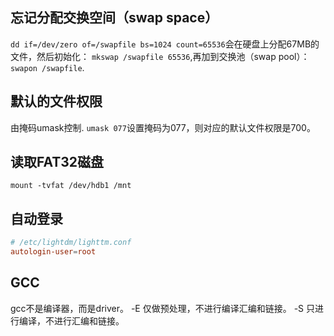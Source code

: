 ## 忘记分配交换空间（swap space）
`dd if=/dev/zero of=/swapfile bs=1024 count=65536`会在硬盘上分配67MB的文件，然后初始化：
`mkswap /swapfile 65536`,再加到交换池（swap pool）：`swapon /swapfile`.


## 默认的文件权限
由掩码umask控制.
`umask 077`设置掩码为077，则对应的默认文件权限是700。

## 读取FAT32磁盘
`mount -tvfat /dev/hdb1 /mnt`

## 自动登录
```conf
# /etc/lightdm/lighttm.conf
autologin-user=root
```

## GCC
gcc不是编译器，而是driver。
-E 仅做预处理，不进行编译汇编和链接。
-S 只进行编译，不进行汇编和链接。
